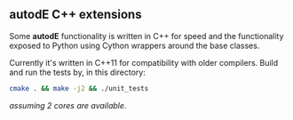 ## autodE C++ extensions

Some **autodE** functionality is written in C++ for speed
and the functionality exposed to Python using Cython wrappers around
the base classes. 

Currently it's written in C++11 for compatibility with older compilers. Build and
run the tests by, in this directory:

```bash
cmake . && make -j2 && ./unit_tests
```

*assuming 2 cores are available*.